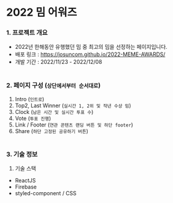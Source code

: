 # 2022 밈 어워즈

### 1. 프로젝트 개요
- 2022년 한해동안 유행했던 밈 중 최고의 밈을 선정하는 페이지입니다.
- 배포 링크 : https://josuncom.github.io/2022-MEME-AWARDS/
- 개발 기간 : 2022/11/23 - 2022/12/08
<br/><br/>

### 2. 페이지 구성 (`상단에서부터 순서대로`)
1) Intro (`인트로`)
2) Top2, Last Winner (`실시간 1, 2위 및 작년 수상 밈`)
3) Clock (`남은 시간 및 실시간 투표 수`)
4) Vote (`투표 진행`)
5) Link / Footer (`연관 콘텐츠 랜딩 버튼 및 하단 footer`)
6) Share (`하단 고정된 공유하기 버튼`)
<br/><br/>

### 3. 기술 정보
1) 기술 스택
- ReactJS
- Firebase
- styled-component / CSS

